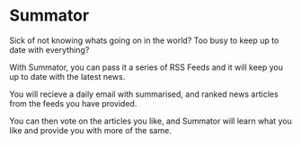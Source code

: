 # Summator

Sick of not knowing whats going on in the world? Too busy to keep up to date with everything?

With Summator, you can pass it a series of RSS Feeds and it will keep you up to date with the latest news.

You will recieve a daily email with summarised, and ranked news articles from the feeds you have provided.

You can then vote on the articles you like, and Summator will learn what you like and provide you with more of the same.
